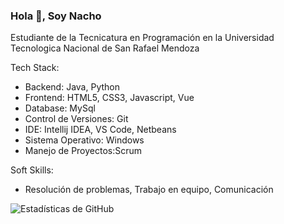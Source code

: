 ### Hola 👋, Soy Nacho

Estudiante de la Tecnicatura en Programación en la Universidad Tecnologica Nacional de San Rafael Mendoza

Tech Stack:

- Backend: Java, Python
- Frontend: HTML5, CSS3, Javascript, Vue
- Database: MySql
- Control de Versiones: Git
- IDE: Intellij IDEA, VS Code, Netbeans
- Sistema Operativo: Windows
- Manejo de Proyectos:Scrum

Soft Skills:

- Resolución de problemas, Trabajo en equipo, Comunicación 

![Estadísticas de GitHub](https://github-readme-stats.vercel.app/api?username=nachixxs&show_icons=true&theme=radical)

